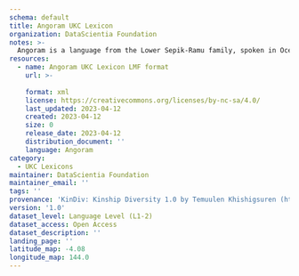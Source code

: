 ```yaml
---
schema: default
title: Angoram UKC Lexicon
organization: DataScientia Foundation
notes: >-
  Angoram is a language from the Lower Sepik-Ramu family, spoken in Oceania. The UKC Lexicon of Angoram is represented as a lexico-semantic network. It consists of words, word senses, synsets, as well as sense-level and synset-level relationships.
resources:
  - name: Angoram UKC Lexicon LMF format
    url: >-
      
    format: xml
    license: https://creativecommons.org/licenses/by-nc-sa/4.0/
    last_updated: 2023-04-12
    created: 2023-04-12
    size: 0
    release_date: 2023-04-12
    distribution_document: ''
    language: Angoram
category:
  - UKC Lexicons
maintainer: DataScientia Foundation
maintainer_email: ''
tags: ''
provenance: 'KinDiv: Kinship Diversity 1.0 by Temuulen Khishigsuren (http://ukc.disi.unitn.it/index.php/kinship/); Princeton WordNet 2.1 by Princeton University (https://wordnet.princeton.edu)'
version: '1.0'
dataset_level: Language Level (L1-2)
dataset_access: Open Access
dataset_description: ''
landing_page: ''
latitude_map: -4.08
longitude_map: 144.0
---
```

